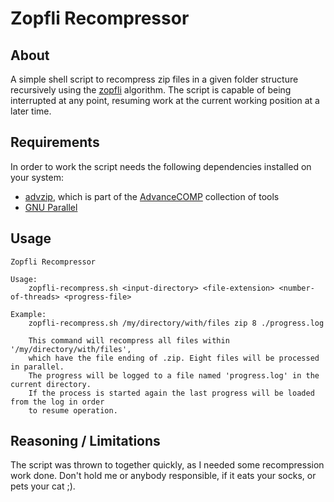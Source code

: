 # Zopfli Recompressor

## About

A simple shell script to recompress zip files in a given folder structure recursively using the [zopfli](https://github.com/google/zopfli) algorithm.
The script is capable of being interrupted at any point, resuming work at the current working position at a later time.

## Requirements

In order to work the script needs the following dependencies installed on your system:

* [advzip](http://www.advancemame.it/comp-readme), which is part of the [AdvanceCOMP](http://www.advancemame.it/comp-readme) collection of tools
* [GNU Parallel](https://www.gnu.org/software/parallel/)

## Usage

```text
Zopfli Recompressor

Usage:
    zopfli-recompress.sh <input-directory> <file-extension> <number-of-threads> <progress-file>

Example:
    zopfli-recompress.sh /my/directory/with/files zip 8 ./progress.log

    This command will recompress all files within '/my/directory/with/files',
    which have the file ending of .zip. Eight files will be processed in parallel.
    The progress will be logged to a file named 'progress.log' in the current directory.
    If the process is started again the last progress will be loaded from the log in order
    to resume operation.

```

## Reasoning / Limitations

The script was thrown to together quickly, as I needed some recompression work done. Don't hold me or anybody responsible, if it eats your socks, or pets your cat ;).
